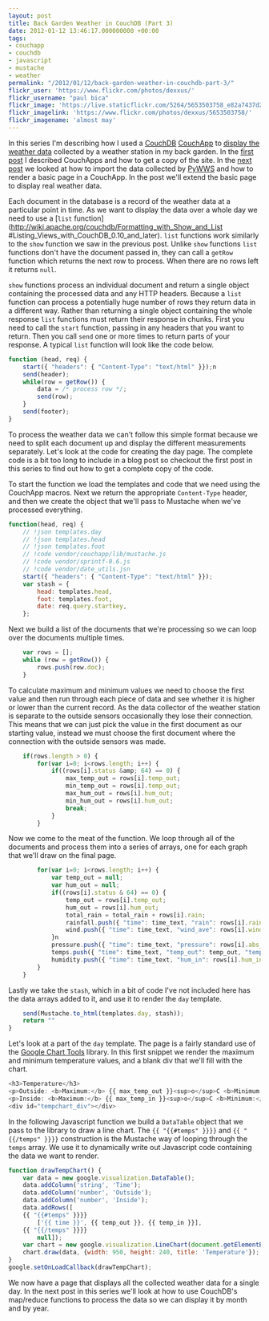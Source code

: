 ```yaml
---
layout: post
title: Back Garden Weather in CouchDB (Part 3)
date: 2012-01-12 13:46:17.000000000 +00:00
tags:
- couchapp
- couchdb
- javascript
- mustache
- weather
permalink: "/2012/01/12/back-garden-weather-in-couchdb-part-3/"
flickr_user: 'https://www.flickr.com/photos/dexxus/'
flickr_username: "paul bica"
flickr_image: 'https://live.staticflickr.com/5264/5653503758_e82a7437d2_w.jpg'
flickr_imagelink: 'https://www.flickr.com/photos/dexxus/5653503758/'
flickr_imagename: 'almost may'
---
```

In this series I'm describing how I used a [CouchDB](http://www.couchdb.org)
[CouchApp](http://couchapp.org/page/index) to [display the
weather data](http://www.welwynweather.co.uk) collected by a weather station in my back garden. In the
[first post](/2011/12/02/back-garden-weather-in-couchdb-part-1/) I described CouchApps and how to get
a copy of the site. In the [next post](/2012/01/05/back-garden-weather-in-couchdb-part-2/) we
looked at how to import the data collected by [PyWWS](http://code.google.com/p/pywws/) and how to
render a basic page in a CouchApp. In the post we'll extend the basic page to display real weather data.

Each document in the database is a record of the weather data at a particular point in time. As we want to
display the data over a whole day we need to use a
[`list` function](http://wiki.apache.org/couchdb/Formatting_with_Show_and_List
#Listing_Views_with_CouchDB_0.10_and_later). `list` functions work similarly to the `show` function we saw in
the previous post. Unlike `show` functions `list` functions don't have the document passed in, they can call
a `getRow` function which returns the next row to process. When there are no rows left it returns
`null`.
<!--more-->

`show` functions process an individual document and return a single object containing the processed data
and any HTTP headers. Because a `list` function can process a potentially huge number of rows they
return data in a different way. Rather than returning a single object containing the whole response
`list` functions must return their response in chunks. First you need to call the `start`
function, passing in any headers that you want to return. Then you call `send` one or more times to
return parts of your response. A typical `list` function will look like the code below.

```javascript
function (head, req) {
    start({ "headers": { "Content-Type": "text/html" }});n
    send(header);
    while(row = getRow()) {
        data = /* process row */;
        send(row);
    }
    send(footer);
}
```

To process the weather data we can't follow this simple format because we need to split each document up and
display the different measurements separately. Let's look at the code for creating the day page. The complete
code is a bit too long to include in a blog post so checkout the first post in this series to find out how to
get a complete copy of the code.

To start the function we load the templates and code that we need using the CouchApp macros. Next we return
the appropriate `Content-Type` header, and then we create the object that we'll pass to Mustache when
we've processed everything.

```javascript
function(head, req) {
    // !json templates.day
    // !json templates.head
    // !json templates.foot
    // !code vendor/couchapp/lib/mustache.js
    // !code vendor/sprintf-0.6.js
    // !code vendor/date_utils.jsn
    start({ "headers": { "Content-Type": "text/html" }});
    var stash = {
        head: templates.head,
        foot: templates.foot,
        date: req.query.startkey,
    };
```

Next we build a list of the documents that we're processing so we can loop over the documents multiple times.

```javascript
    var rows = [];
    while (row = getRow()) {
        rows.push(row.doc);
    }
```

To calculate maximum and minimum values we need to choose the first value and then run through each piece of
data and see whether it is higher or lower than the current record. As the data collector of the weather
station is separate to the outside sensors occasionally they lose their connection. This means that we can
just pick the value in the first document as our starting value, instead we must choose the first document
where the connection with the outside sensors was made.

```javascript
    if(rows.length > 0) {
        for(var i=0; i<rows.length; i++) {
            if((rows[i].status &amp; 64) == 0) {
                max_temp_out = rows[i].temp_out;
                min_temp_out = rows[i].temp_out;
                max_hum_out = rows[i].hum_out;
                min_hum_out = rows[i].hum_out;
                break;
            }
        }
```

Now we come to the meat of the function. We loop through all of the documents and process them into a series
of arrays, one for each graph that we'll draw on the final page.

```javascript
        for(var i=0; i<rows.length; i++) {
            var temp_out = null;
            var hum_out = null;
            if((rows[i].status & 64) == 0) {
                temp_out = rows[i].temp_out;
                hum_out = rows[i].hum_out;
                total_rain = total_rain + rows[i].rain;
                rainfall.push({ "time": time_text, "rain": rows[i].rain });
                wind.push({ "time": time_text, "wind_ave": rows[i].wind_ave, "wind_gust": rows[i].wind_gust });
            }n
            pressure.push({ "time": time_text, "pressure": rows[i].abs_pressure });
            temps.push({ "time": time_text, "temp_out": temp_out, "temp_in": rows[i].temp_in });
            humidity.push({ "time": time_text, "hum_in": rows[i].hum_in, ";hum_out": hum_out });
        }
    }
```

Lastly we take the `stash`, which in a bit of code I've not included here has the data arrays added to
it, and use it to render the `day` template.

```javascript
    send(Mustache.to_html(templates.day, stash));
    return ""
}
```

Let's look at a part of the `day` template. The page is a fairly standard use of the
[Google Chart Tools](http://code.google.com/apis/chart/) library. In this first snippet we render the
maximum and minimum temperature values, and a blank div that we'll fill with the chart.

```javascript
<h3>Temperature</h3>
<p>Outside: <b>Maximum:</b> {{ max_temp_out }}<sup>o</sup>C <b>Minimum:</b> {{ min_temp_out }}<sup>o</sup>C</p>
<p>Inside: <b>Maximum:</b> {{ max_temp_in }}<sup>o</sup>C <b>Minimum:</b> {{ min_temp_in }}<sup>o</sup>C</p>
<div id="tempchart_div"></div>
```

In the following Javascript function we build a `DataTable` object that we pass to the library to draw
a line chart. The `{{ "{{#temps" }}}}` and `{{ "{{/temps" }}}}` construction is the Mustache way
of looping through the `temps` array. We use it to dynamically write out Javascript code containing the
data we want to render.

```javascript
function drawTempChart() {
    var data = new google.visualization.DataTable();
    data.addColumn('string', 'Time');
    data.addColumn('number', 'Outside');
    data.addColumn('number', 'Inside');
    data.addRows([
    {{ "{{#temps" }}}}
        ['{{ time }}', {{ temp_out }}, {{ temp_in }}],
    {{ "{{/temps" }}}}
        null]);
    var chart = new google.visualization.LineChart(document.getElementById('tempchart_div'));
    chart.draw(data, {width: 950, height: 240, title: 'Temperature'});
}
google.setOnLoadCallback(drawTempChart);
```

We now have a page that displays all the collected weather data for a single day. In the next post in this
series we'll look at how to use CouchDB's map/reduce functions to process the data so we can display it by
month and by year.
